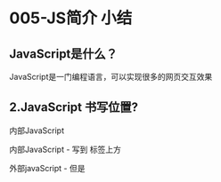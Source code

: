 # 005-JS简介 小结

## JavaScript是什么？

JavaScript是一门编程语言，可以实现很多的网页交互效果

## 2.JavaScript 书写位置?

内部JavaScript

内部JavaScript - 写到 </body> 标签上方

外部javaScript - 但是 <script> 标签不要写内容，否则会被忽略

## 3.JavaScript 的注释?

单行注释 //

多行注释 /**/

## 4.JavaScript 的结束符?

分号; 可以加也可以不加，可以按照团队约定

## 5.JavaScript 输入输出语句?

### 输入: 

~~~javascript
prompt()
~~~

### 输出：

~~~javascript
alert()
document.write()
console.log()
~~~

